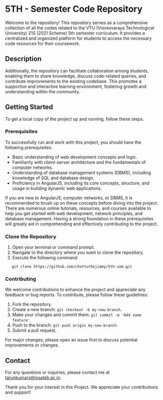# 5TH - Semester Code Repository
Welcome to the repository! This repository serves as a comprehensive collection of all the codes related to the VTU (Visvesvaraya Technological University) 21S (2021 Scheme) 5th semester curriculum. It provides a centralized and organized platform for students to access the necessary code resources for their coursework.

## Description

Additionally, the repository can facilitate collaboration among students, enabling them to share knowledge, discuss code-related queries, and contribute improvements to the existing codebase. This promotes a supportive and interactive learning environment, fostering growth and understanding within the community.

## Getting Started

To get a local copy of the project up and running, follow these steps.

### Prerequisites

To successfully run and work with this project, you should have the following prerequisites:

- Basic understanding of web development concepts and logic.
- Familiarity with client-server architecture and the fundamentals of computer networks.
- Understanding of database management systems (DBMS), including knowledge of SQL and database design.
- Proficiency in AngularJS, including its core concepts, structure, and usage in building dynamic web applications.
  
If you are new to AngularJS, computer networks, or DBMS, it is recommended to brush up on these concepts before diving into the project. There are numerous online tutorials, resources, and courses available to help you get started with web development, network principles, and database management.
Having a strong foundation in these prerequisites will greatly aid in comprehending and effectively contributing to the project.


### Clone the Repository

1. Open your terminal or command prompt.
2. Navigate to the directory where you want to clone the repository.
3. Execute the following command:
```
   git clone https://github.com/chottuthejimmy/5th-sem.git 
```

### Contributing

We welcome contributions to enhance the project and appreciate any feedback or bug reports. To contribute, please follow these guidelines:

1. Fork the repository.
2. Create a new branch: `git checkout -b my-new-branch`.
3. Make your changes and commit them: `git commit -m 'Add some feature'`.
4. Push to the branch: `git push origin my-new-branch`.
5. Submit a pull request.

For major changes, please open an issue first to discuss potential improvements or changes.


## Contact

For any questions or inquiries, please contact me at [tarunkumars@jssateb.ac.in](mailto:tarunkumars@jssateb.ac.in).

Thank you for your interest in this Project. We appreciate your contributions and support!



